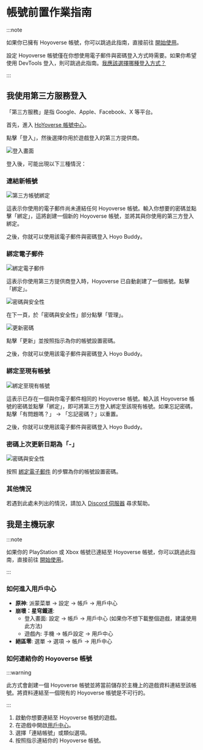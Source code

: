 # 帳號前置作業指南

:::note

如果你已擁有 Hoyoverse 帳號，你可以跳過此指南，直接前往 [開始使用](./Getting-Started.md)。  

設定 Hoyoverse 帳號僅在你想使用電子郵件與密碼登入方式時需要。如果你希望使用 DevTools 登入，則可跳過此指南。[我應該選擇哪種登入方式？](./FAQ.md#我應該選擇哪種登入方式)

:::

## 我使用第三方服務登入

「第三方服務」是指 Google、Apple、Facebook、X 等平台。

首先，進入 [HoYoverse 帳號中心](https://account.hoyoverse.com)。  

點擊「登入」，然後選擇你用於遊戲登入的第三方提供商。  

![登入畫面](../../../../src/assets/images/hb-account/web/account-log-in.png)

登入後，可能出現以下三種情況：  

### 連結新帳號

![第三方帳號綁定](../../../../src/assets/images/hb-account/web/sign-up_google-link.png)

這表示你使用的電子郵件尚未連結任何 Hoyoverse 帳號。輸入你想要的密碼並點擊「綁定」，這將創建一個新的 Hoyoverse 帳號，並將其與你使用的第三方登入綁定。

之後，你就可以使用該電子郵件與密碼登入 Hoyo Buddy。

### 綁定電子郵件

![綁定電子郵件](../../../../src/assets/images/hb-account/web/link-email.png)

這表示你使用第三方提供商登入時，Hoyoverse 已自動創建了一個帳號。點擊「綁定」。  

![密碼與安全性](../../../../src/assets/images/hb-account/web/password-and-security.png)

在下一頁，於「密碼與安全性」部分點擊「管理」。  

![更新密碼](../../../../src/assets/images/hb-account/web/update-password.png)

點擊「更新」並按照指示為你的帳號設置密碼。

之後，你就可以使用該電子郵件與密碼登入 Hoyo Buddy。

### 綁定至現有帳號

![綁定至現有帳號](../../../../src/assets/images/hb-account/web/link-existing.png)

這表示已存在一個與你電子郵件相同的 Hoyoverse 帳號。輸入該 Hoyoverse 帳號的密碼並點擊「綁定」，即可將第三方登入綁定至該現有帳號。如果忘記密碼，點擊「有問題嗎？」 -> 「忘記密碼？」以重置。

之後，你就可以使用該電子郵件與密碼登入 Hoyo Buddy。

### 密碼上次更新日期為「-」

![密碼與安全性](../../../../src/assets/images/hb-account/web/password-and-security.png)

按照 [綁定電子郵件](#綁定電子郵件) 的步驟為你的帳號設置密碼。

### 其他情況

若遇到此處未列出的情況，請加入 [Discord 伺服器](https://link.seria.moe/hb-dc) 尋求幫助。

## 我是主機玩家

:::note

如果你的 PlayStation 或 Xbox 帳號已連結至 Hoyoverse 帳號，你可以跳過此指南，直接前往 [開始使用](./Getting-Started.md)。

:::

### 如何進入用戶中心

- **原神**: 派蒙菜單 -> 設定 -> 帳戶 -> 用戶中心
- **崩壞：星穹鐵道**:
  - 登入畫面: 設定 -> 帳戶 -> 用戶中心 (如果你不想下載整個遊戲，建議使用此方法)
  - 遊戲內: 手機 -> 帳戶設定 -> 用戶中心
- **絕區零**: 選單 -> 選項 -> 帳戶 -> 用戶中心

### 如何連結你的 Hoyoverse 帳號

:::warning

此方式會創建一個 Hoyoverse 帳號並將當前儲存於主機上的遊戲資料連結至該帳號。將資料連結至一個現有的 Hoyoverse 帳號是不可行的。

:::

1. 啟動你想要連結至 Hoyoverse 帳號的遊戲。
2. 在遊戲中開啟[用戶中心](#如何進入用戶中心)。
3. 選擇「連結帳號」或類似選項。
4. 按照指示連結你的 Hoyoverse 帳號。
